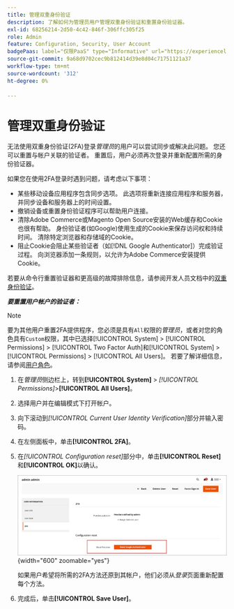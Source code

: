 ```yaml
---
title: 管理双重身份验证
description: 了解如何为管理员用户管理双重身份验证和重置身份验证器。
exl-id: 68256214-2d50-4c42-846f-306ffc305f25
role: Admin
feature: Configuration, Security, User Account
badgePaas: label="仅限PaaS" type="Informative" url="https://experienceleague.adobe.com/zh-hans/docs/commerce/user-guides/product-solutions" tooltip="仅适用于云项目(Adobe管理的PaaS基础架构)和内部部署项目上的Adobe Commerce 。"
source-git-commit: 9a68d9702cec9b812414d39e8d04c71751121a37
workflow-type: tm+mt
source-wordcount: '312'
ht-degree: 0%

---
```


# 管理双重身份验证

无法使用双重身份验证(2FA)登录&#x200B;_管理员_&#x200B;的用户可以尝试同步或解决此问题。 您还可以重置与帐户关联的验证者。 重置后，用户必须再次登录并重新配置所需的身份验证器。

如果您在使用2FA登录时遇到问题，请考虑以下事项：

- 某些移动设备应用程序包含同步选项。 此选项将重新连接应用程序和服务器，并同步设备和服务器上的时间设置。
- 撤销设备或重置身份验证程序可以帮助用户连接。
- 清除Adobe Commerce或Magento Open Source安装的Web缓存和Cookie也很有帮助。 身份验证者(如Google)使用生成的Cookie来保存访问权和持续时间。 清除特定浏览器和存储域的Cookie。
- 阻止Cookie会阻止某些验证者（如[!DNL Google Authenticator]）完成验证过程。 向浏览器添加一条规则，以允许为Adobe Commerce安装提供Cookie。

若要从命令行重置验证器和更高级的故障排除信息，请参阅开发人员文档中的[双重身份验证](https://developer.adobe.com/commerce/testing/functional-testing-framework/two-factor-authentication/)。

**_要重置用户帐户的验证者：_**

>[!NOTE]
>
>要为其他用户重置2FA提供程序，您必须是具有`All`权限的&#x200B;_管理员_，或者对您的角色具有`Custom`权限，其中已选择[!UICONTROL System] > [!UICONTROL Permissions] > [!UICONTROL Two Factor Auth]和[!UICONTROL System] > [!UICONTROL Permissions] > [!UICONTROL All Users]。 若要了解详细信息，请参阅[用户角色](permissions-user-roles.md)。

1. 在&#x200B;_管理员_&#x200B;侧边栏上，转到&#x200B;**[!UICONTROL System]** > _[!UICONTROL Permissions]_>**[!UICONTROL All Users]**。

1. 选择用户并在编辑模式下打开帐户。

1. 向下滚动到&#x200B;_[!UICONTROL Current User Identity Verification]_&#x200B;部分并输入密码。

1. 在左侧面板中，单击&#x200B;**[!UICONTROL 2FA]**。

1. 在&#x200B;_[!UICONTROL Configuration reset]_&#x200B;部分中，单击&#x200B;**[!UICONTROL Reset]**&#x200B;和&#x200B;**[!UICONTROL OK]**&#x200B;以确认。

   ![用户帐户 — 启用2FA](./assets/admin-2fa-config-reset-providers.png){width="600" zoomable="yes"}

   如果用户希望将所需的2FA方法还原到其帐户，他们必须从&#x200B;_登录_&#x200B;页面重新配置每个方法。

1. 完成后，单击&#x200B;**[!UICONTROL Save User]**。
